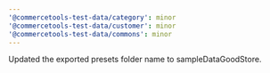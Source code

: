 ```yaml
---
'@commercetools-test-data/category': minor
'@commercetools-test-data/customer': minor
'@commercetools-test-data/commons': minor
---
```


Updated the exported presets folder name to sampleDataGoodStore.
